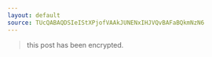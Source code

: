 ```yaml
---
layout: default
source: TUcQABAQDSIeIStXPjofVAAkJUNENxIHJVQvBAFaBQkmNzN6
---
```


> this post has been encrypted.